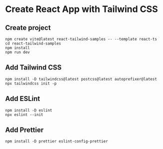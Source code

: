 # Create React App with Tailwind CSS
## Create project
```
npm create vite@latest react-tailwind-samples -- --template react-ts
cd react-tailwind-samples
npm install
npm run dev
```

## Add Tailwind CSS
```
npm install -D tailwindcss@latest postcss@latest autoprefixer@latest
npx tailwindcss init -p
```

## Add ESLint
```
npm install -D eslint
npx eslint --init
```

## Add Prettier
```
npm install -D prettier eslint-config-prettier
```
